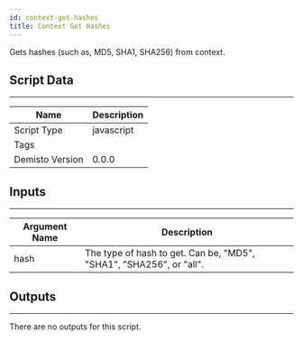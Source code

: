 ```yaml
---
id: context-get-hashes
title: Context Get Hashes
---
```


Gets hashes (such as, MD5, SHA1, SHA256) from context.
## Script Data
---

| **Name** | **Description** |
| --- | --- |
| Script Type | javascript |
| Tags |  |
| Demisto Version | 0.0.0 |

## Inputs
---

| **Argument Name** | **Description** |
| --- | --- |
| hash | The type of hash to get. Can be, "MD5", "SHA1", "SHA256", or "all". |

## Outputs
---
There are no outputs for this script.
